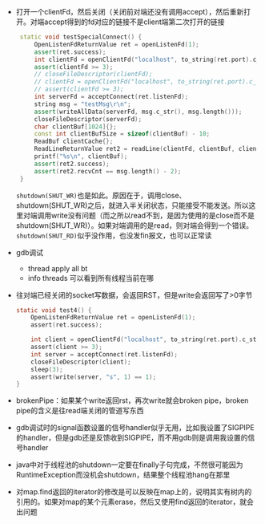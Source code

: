 - 打开一个clientFd，然后关闭（关闭前对端还没有调用accept），然后重新打开。对端accept得到的fd对应的链接不是client端第二次打开的链接
   ```cpp
    static void testSpecialConnect() {
        OpenListenFdReturnValue ret = openListenFd(1);
        assert(ret.success);
        int clientFd = openClientFd("localhost", to_string(ret.port).c_str());
        assert(clientFd >= 3);
        // closeFileDescriptor(clientFd);
        // clientFd = openClientFd("localhost", to_string(ret.port).c_str());
        // assert(clientFd >= 3);
        int serverFd = acceptConnect(ret.listenFd);
        string msg = "testMsg\r\n";
        assert(writeAllData(serverFd, msg.c_str(), msg.length()));
        closeFileDescriptor(serverFd);
        char clientBuf[1024]{};
        const int clientBufSize = sizeof(clientBuf) - 10;
        ReadBuf clientCache{};
        ReadLineReturnValue ret2 = readLine(clientFd, clientBuf, clientBufSize, clientCache);
        printf("%s\n", clientBuf);
        assert(ret2.success);
        assert(ret2.recvCnt == msg.length() - 2);
    }
   ```
   `shutdown(SHUT_WR)`也是如此。原因在于，调用close、shutdown(SHUT_WR)之后，就进入半关闭状态，只能接受不能发送。所以这里对端调用write没有问题（而之所以read不到，是因为使用的是close而不是shutdown(SHUT_WR)）。如果对端调用的是read，则对端会得到一个错误。`shutdown(SHUT_RD)`似乎没作用，也没发fin报文，也可以正常读

- gdb调试
   - thread apply all bt
   - info threads 可以看到所有线程当前在哪

- 往对端已经关闭的socket写数据，会返回RST，但是write会返回写了>0字节
   ```c
   static void test4() {
       OpenListenFdReturnValue ret = openListenFd(1);
       assert(ret.success);

       int client = openClientFd("localhost", to_string(ret.port).c_str());
       assert(client >= 3);
       int server = acceptConnect(ret.listenFd);
       closeFileDescriptor(client);
       sleep(3);
       assert(write(server, "s", 1) == 1);
   }
   ```
- brokenPipe：如果某个write返回rst，再次write就会broken pipe，broken pipe的含义是往read端关闭的管道写东西
- gdb调试时的signal函数设置的信号handler似乎无用，比如我设置了SIGPIPE的handler，但是gdb还是反馈收到SIGPIPE，而不用gdb则是调用我设置的信号handler

- java中对于线程池的shutdown一定要在finally子句完成，不然很可能因为RuntimeException而没机会shutdown，结果整个线程池hang在那里

- 对map.find返回的iterator的修改是可以反映在map上的，说明其实有树内的引用的。如果对map的某个元素erase，然后又使用find返回的iterator，就会出问题
